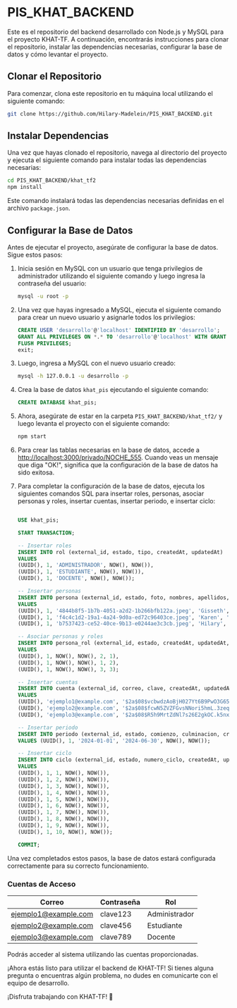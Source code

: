 # PIS_KHAT_BACKEND

Este es el repositorio del backend desarrollado con Node.js y MySQL para el proyecto KHAT-TF. A continuación, encontrarás instrucciones para clonar el repositorio, instalar las dependencias necesarias, configurar la base de datos y cómo levantar el proyecto.

## Clonar el Repositorio

Para comenzar, clona este repositorio en tu máquina local utilizando el siguiente comando:

```bash
git clone https://github.com/Hilary-Madelein/PIS_KHAT_BACKEND.git
```

## Instalar Dependencias

Una vez que hayas clonado el repositorio, navega al directorio del proyecto y ejecuta el siguiente comando para instalar todas las dependencias necesarias:

```bash
cd PIS_KHAT_BACKEND/khat_tf2
npm install
```

Este comando instalará todas las dependencias necesarias definidas en el archivo `package.json`.

## Configurar la Base de Datos

Antes de ejecutar el proyecto, asegúrate de configurar la base de datos. Sigue estos pasos:

1. Inicia sesión en MySQL con un usuario que tenga privilegios de administrador utilizando el siguiente comando y luego ingresa la contraseña del usuario:

    ```bash
    mysql -u root -p
    ```

2. Una vez que hayas ingresado a MySQL, ejecuta el siguiente comando para crear un nuevo usuario y asignarle todos los privilegios:

    ```sql
    CREATE USER 'desarrollo'@'localhost' IDENTIFIED BY 'desarrollo';
    GRANT ALL PRIVILEGES ON *.* TO 'desarrollo'@'localhost' WITH GRANT OPTION;
    FLUSH PRIVILEGES;
    exit;
    ```

3. Luego, ingresa a MySQL con el nuevo usuario creado:

    ```bash
    mysql -h 127.0.0.1 -u desarrollo -p
    ```

4. Crea la base de datos `khat_pis` ejecutando el siguiente comando:

    ```sql
    CREATE DATABASE khat_pis;
    ```

5. Ahora, asegúrate de estar en la carpeta `PIS_KHAT_BACKEND/khat_tf2/` y luego levanta el proyecto con el siguiente comando:

    ```bash
    npm start
    ```

6. Para crear las tablas necesarias en la base de datos, accede a [http://localhost:3000/privado/NOCHE_555](http://localhost:3000/privado/NOCHE_555). Cuando veas un mensaje que diga "OK!", significa que la configuración de la base de datos ha sido exitosa.

7. Para completar la configuración de la base de datos, ejecuta los siguientes comandos SQL para insertar roles, personas, asociar personas y roles, insertar cuentas, insertar periodo, e insertar ciclo:

    ```sql

    USE khat_pis;

    START TRANSACTION;

    -- Insertar roles
    INSERT INTO rol (external_id, estado, tipo, createdAt, updatedAt) 
    VALUES 
    (UUID(), 1, 'ADMINISTRADOR', NOW(), NOW()),
    (UUID(), 1, 'ESTUDIANTE', NOW(), NOW()),
    (UUID(), 1, 'DOCENTE', NOW(), NOW());

    -- Insertar personas
    INSERT INTO persona (external_id, estado, foto, nombres, apellidos, tipo_identificacion, identificacion, fecha_nacimiento, telefono, direccion, createdAt, updatedAt) 
    VALUES 
    (UUID(), 1, '4844b8f5-1b7b-4051-a2d2-1b266bfb122a.jpeg', 'Gisseth', 'Freire', 'CEDULA', '1234567890', '1990-05-15 00:00:00', '+1234567890', '123 Main St, City', '2023-01-01 12:00:00', '2023-01-01 12:00:00'),
    (UUID(), 1, 'f4c4c1d2-19a1-4a24-9d0a-ed72c96403ce.jpeg', 'Karen', 'Gonzaga', 'CEDULA', '1234567899', '1985-10-20 00:00:00', '+1234567890', '456 Oak St, Town', '2023-01-02 12:00:00', '2023-01-02 12:00:00'),
    (UUID(), 1, 'b7537423-ce52-40ce-9b13-e0244ae3c3cb.jpeg', 'Hilary', 'Calva', 'CEDULA', '9876543210', '1975-03-08 00:00:00', '+1234567890', '789 Elm St, Village', '2023-01-03 12:00:00', '2023-01-03 12:00:00');

    -- Asociar personas y roles
    INSERT INTO persona_rol (external_id, estado, createdAt, updatedAt, id_persona, id_rol) 
    VALUES 
    (UUID(), 1, NOW(), NOW(), 2, 1),
    (UUID(), 1, NOW(), NOW(), 1, 2),
    (UUID(), 1, NOW(), NOW(), 3, 3);

    -- Insertar cuentas
    INSERT INTO cuenta (external_id, correo, clave, createdAt, updatedAt, id_persona) 
    VALUES 
    (UUID(), 'ejemplo1@example.com', '$2a$08$vcbwdzAoBjH027Yt6B9PwO3G65afLhrMfejne1EJ7uoPGuLslHLC6', NOW(), NOW(), 2),
    (UUID(), 'ejemplo2@example.com', '$2a$08$fcwN5ZVZFGvsNNori5hmL.3zeqzD.KCsdxeGs3bDcPu3iZLwNs8Dq', NOW(), NOW(), 1),
    (UUID(), 'ejemplo3@example.com', '$2a$08$R5h9MrtZdNl7s26E2gkOC.k5nxXIhpD5qbpB2l5a0HXl1THYoVQ2O', NOW(), NOW(), 3);

    -- Insertar periodo
    INSERT INTO periodo (external_id, estado, comienzo, culminacion, createdAt, updatedAt)
    VALUES (UUID(), 1, '2024-01-01', '2024-06-30', NOW(), NOW());

    -- Insertar ciclo
    INSERT INTO ciclo (external_id, estado, numero_ciclo, createdAt, updatedAt) 
    VALUES
    (UUID(), 1, 1, NOW(), NOW()),
    (UUID(), 1, 2, NOW(), NOW()),
    (UUID(), 1, 3, NOW(), NOW()),
    (UUID(), 1, 4, NOW(), NOW()),
    (UUID(), 1, 5, NOW(), NOW()),
    (UUID(), 1, 6, NOW(), NOW()),
    (UUID(), 1, 7, NOW(), NOW()),
    (UUID(), 1, 8, NOW(), NOW()),
    (UUID(), 1, 9, NOW(), NOW()),
    (UUID(), 1, 10, NOW(), NOW());

    COMMIT;
    ```

Una vez completados estos pasos, la base de datos estará configurada correctamente para su correcto funcionamiento.
### Cuentas de Acceso

| Correo               | Contraseña | Rol           |
|----------------------|------------|---------------|
| ejemplo1@example.com | clave123   | Administrador |
| ejemplo2@example.com | clave456   | Estudiante    |
| ejemplo3@example.com | clave789   | Docente       |

Podrás acceder al sistema utilizando las cuentas proporcionadas.

¡Ahora estás listo para utilizar el backend de KHAT-TF! Si tienes alguna pregunta o encuentras algún problema, no dudes en comunicarte con el equipo de desarrollo.

¡Disfruta trabajando con KHAT-TF! 🚀